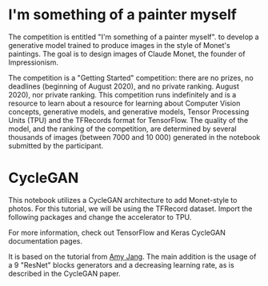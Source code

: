 # I'm something of a painter myself

The competition is entitled "I'm something of a painter myself".
to develop a generative model trained to produce images in the style of Monet's paintings.
The goal is to design images of Claude Monet, the founder of Impressionism. 

The competition is a "Getting Started" competition: there are no prizes, no deadlines (beginning of August 2020), and no private ranking.
August 2020), nor private ranking. This competition runs indefinitely and is a resource to learn about
a resource for learning about Computer Vision concepts, generative models, and
generative models, Tensor Processing Units (TPU) and the TFRecords format for
TensorFlow.
The quality of the model, and the ranking of the competition, are determined by several
thousands of images (between 7000 and 10 000) generated in the notebook submitted by the
participant.


# CycleGAN

This notebook utilizes a CycleGAN architecture to add Monet-style to photos. For this tutorial, we will be using the TFRecord dataset. Import the following packages and change the accelerator to TPU.

For more information, check out TensorFlow and Keras CycleGAN documentation pages.

It is based on the tutorial from [Amy Jang](https://www.kaggle.com/code/amyjang/monet-cyclegan-tutorial/notebook). The main addition is the usage of a 9 "ResNet" blocks generators and a decreasing learning rate, as is described in the CycleGAN paper.
